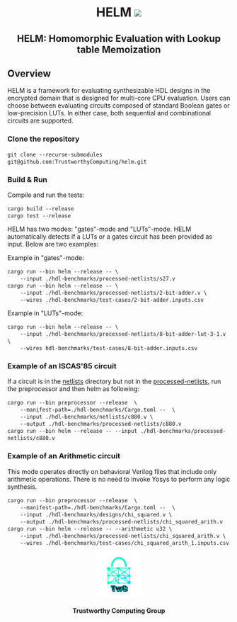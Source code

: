 <h1 align="center">HELM <a href="https://github.com/jimouris/helm/blob/main/LICENSE"><img src="https://img.shields.io/badge/license-MIT-blue.svg"></a> </h1>

<h2 align="center">HELM: Homomorphic Evaluation with Lookup table Memoization</h2>


## Overview
HELM is a framework for evaluating synthesizable HDL designs in the encrypted
domain that is designed for multi-core CPU evaluation. Users can choose between
evaluating circuits composed of standard Boolean gates or low-precision LUTs. In
either case, both sequential and combinational circuits are supported.

### Clone the repository
```shell
git clone --recurse-submodules git@github.com:TrustworthyComputing/helm.git
```

### Build & Run

Compile and run the tests:
```shell
cargo build --release
cargo test --release
```

HELM has two modes: "gates"-mode and "LUTs"-mode. HELM automatically detects if
a LUTs or a gates circuit has been provided as input. Below are two examples:

Example in "gates"-mode:
```shell
cargo run --bin helm --release -- \
    --input ./hdl-benchmarks/processed-netlists/s27.v
cargo run --bin helm --release -- \
    --input ./hdl-benchmarks/processed-netlists/2-bit-adder.v \
    --wires ./hdl-benchmarks/test-cases/2-bit-adder.inputs.csv
```

Example in "LUTs"-mode:
```shell
cargo run --bin helm --release -- \
    --input ./hdl-benchmarks/processed-netlists/8-bit-adder-lut-3-1.v \
    --wires hdl-benchmarks/test-cases/8-bit-adder.inputs.csv
```

### Example of an ISCAS'85 circuit
If a circuit is in the [netlists](./hdl-benchmarks/netlists/) directory but not
in the [processed-netlists](./hdl-benchmarks/processed-netlists/), run the
preprocessor and then helm as following:

```shell
cargo run --bin preprocessor --release  \
    --manifest-path=./hdl-benchmarks/Cargo.toml --  \
    --input ./hdl-benchmarks/netlists/c880.v \
    --output ./hdl-benchmarks/processed-netlists/c880.v
cargo run --bin helm --release -- --input ./hdl-benchmarks/processed-netlists/c880.v
```

### Example of an Arithmetic circuit
This mode operates directly on behavioral Verilog files that include only
arithmetic operations. There is no need to invoke Yosys to perform any logic
synthesis.

```shell
cargo run --bin preprocessor --release  \
    --manifest-path=./hdl-benchmarks/Cargo.toml --  \
    --input ./hdl-benchmarks/designs/chi_squared.v \
    --output ./hdl-benchmarks/processed-netlists/chi_squared_arith.v
cargo run --bin helm --release -- --arithmetic u32 \
    --input ./hdl-benchmarks/processed-netlists/chi_squared_arith.v \
    --wires ./hdl-benchmarks/test-cases/chi_squared_arith_1.inputs.csv
```

<p align="center">
    <img src="./logos/twc.png" height="20%" width="20%">
</p>
<h4 align="center">Trustworthy Computing Group</h4>

